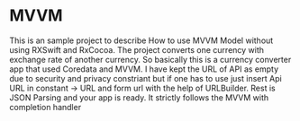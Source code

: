 # MVVM
This is an sample project to describe How to use MVVM Model without using RXSwift and RxCocoa. The project converts one currency with exchange rate of another currency. So basically this is a currency converter app that used Coredata and MVVM. I have kept the URL of API as empty due to security and privacy constriant but if one has to use just insert Api URL in constant -> URL and form url with the help of URLBuilder. Rest is JSON Parsing and your app is ready. It strictly follows the MVVM with completion handler
